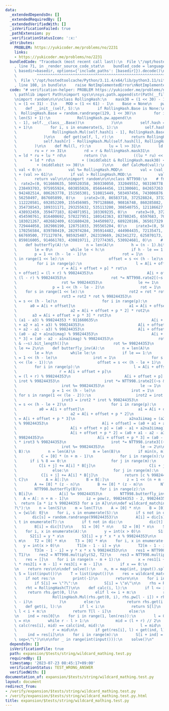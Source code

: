 ```yaml
---
data:
  _extendedDependsOn: []
  _extendedRequiredBy: []
  _extendedVerifiedWith: []
  _isVerificationFailed: true
  _pathExtension: py
  _verificationStatusIcon: ':x:'
  attributes:
    PROBLEM: https://yukicoder.me/problems/no/2231
    links:
    - https://yukicoder.me/problems/no/2231
  bundledCode: "Traceback (most recent call last):\n  File \"/opt/hostedtoolcache/Python/3.11.4/x64/lib/python3.11/site-packages/onlinejudge_verify/documentation/build.py\"\
    , line 71, in _render_source_code_stat\n    bundled_code = language.bundle(stat.path,\
    \ basedir=basedir, options={'include_paths': [basedir]}).decode()\n          \
    \         ^^^^^^^^^^^^^^^^^^^^^^^^^^^^^^^^^^^^^^^^^^^^^^^^^^^^^^^^^^^^^^^^^^^^^^^^^^^^^^^^^\n\
    \  File \"/opt/hostedtoolcache/Python/3.11.4/x64/lib/python3.11/site-packages/onlinejudge_verify/languages/python.py\"\
    , line 108, in bundle\n    raise NotImplementedError\nNotImplementedError\n"
  code: "# verification-helper: PROBLEM https://yukicoder.me/problems/no/2231\nfrom\
    \ pathlib import Path\nimport sys\n\nsys.path.append(str(Path(__file__).resolve().parent.parent.parent.parent))\n\
    \nimport random\n\n\nclass RollingHash:\n    mask30 = (1 << 30) - 1\n    mask31\
    \ = (1 << 31) - 1\n    MOD = (1 << 61) - 1\n    Base = None\n    pw = [1]\n\n\
    \    def __init__(self, S):\n        if RollingHash.Base is None:\n          \
    \  RollingHash.Base = random.randrange(129, 1 << 30)\n        for i in range(len(RollingHash.pw),\
    \ len(S) + 1):\n            RollingHash.pw.append(\n                RollingHash.CalcMod(RollingHash.Mul(RollingHash.pw[i\
    \ - 1], self.__class__.Base))\n            )\n\n        self.hash = [0] * (len(S)\
    \ + 1)\n        for i, s in enumerate(S, 1):\n            self.hash[i] = RollingHash.CalcMod(\n\
    \                RollingHash.Mul(self.hash[i - 1], RollingHash.Base) + ord(s)\n\
    \            )\n\n    def get(self, l, r):\n        return RollingHash.CalcMod(\n\
    \            self.hash[r] - RollingHash.Mul(self.hash[l], RollingHash.pw[r - l])\n\
    \        )\n\n    def Mul(l, r):\n        lu = l >> 31\n        ld = l & RollingHash.mask31\n\
    \        ru = r >> 31\n        rd = r & RollingHash.mask31\n        middlebit\
    \ = ld * ru + lu * rd\n        return (\n            ((lu * ru) << 1)\n      \
    \      + ld * rd\n            + ((middlebit & RollingHash.mask30) << 31)\n   \
    \         + (middlebit >> 30)\n        )\n\n    def CalcMod(val):\n        if\
    \ val < 0:\n            val %= RollingHash.MOD\n        val = (val & RollingHash.MOD)\
    \ + (val >> 61)\n        if val > RollingHash.MOD:\n            val -= RollingHash.MOD\n\
    \        return val\n\n\nimport random\n\n\nclass NTT998:\n    # fmt: off\n  \
    \  rate2=(0, 911660635, 509520358, 369330050, 332049552, 983190778, 123842337,\
    \ 238493703, 975955924, 603855026, 856644456, 131300601, 842657263, 730768835,\
    \ 942482514, 806263778, 151565301, 510815449, 503497456, 743006876, 741047443,\
    \ 56250497, 867605899, 0)\n    irate2=(0, 86583718, 372528824, 373294451, 645684063,\
    \ 112220581, 692852209, 155456985, 797128860, 90816748, 860285882, 927414960,\
    \ 354738543, 109331171, 293255632, 535113200, 308540755, 121186627, 608385704,\
    \ 438932459, 359477183, 824071951, 103369235, 0)\n    rate3=(0, 372528824, 337190230,\
    \ 454590761, 816400692, 578227951, 180142363, 83780245, 6597683, 70046822, 623238099,\
    \ 183021267, 402682409, 631680428, 344509872, 689220186, 365017329, 774342554,\
    \ 729444058, 102986190, 128751033, 395565204, 0)\n    irate3=(0, 509520358, 929031873,\
    \ 170256584, 839780419, 282974284, 395914482, 444904435, 72135471, 638914820,\
    \ 66769500, 771127074, 985925487, 262319669, 262341272, 625870173, 768022760,\
    \ 859816005, 914661783, 430819711, 272774365, 530924681, 0)\n    # fmt: on\n\n\
    \    def butterfly(A):\n        n = len(A)\n        h = (n - 1).bit_length()\n\
    \        le = 0\n        while le < h:\n            if h - le == 1:\n        \
    \        p = 1 << (h - le - 1)\n                rot = 1\n                for s\
    \ in range(1 << le):\n                    offset = s << (h - le)\n           \
    \         for i in range(p):\n                        l = A[i + offset]\n    \
    \                    r = A[i + offset + p] * rot\n                        A[i\
    \ + offset] = (l + r) % 998244353\n                        A[i + offset + p] =\
    \ (l - r) % 998244353\n                    rot *= NTT998.rate2[(~s & -~s).bit_length()]\n\
    \                    rot %= 998244353\n                le += 1\n            else:\n\
    \                p = 1 << (h - le - 2)\n                rot = 1\n            \
    \    for s in range(1 << le):\n                    rot2 = rot * rot % 998244353\n\
    \                    rot3 = rot2 * rot % 998244353\n                    offset\
    \ = s << (h - le)\n                    for i in range(p):\n                  \
    \      a0 = A[i + offset]\n                        a1 = A[i + offset + p] * rot\n\
    \                        a2 = A[i + offset + p * 2] * rot2\n                 \
    \       a3 = A[i + offset + p * 3] * rot3\n                        a1na3imag =\
    \ (a1 - a3) % 998244353 * 911660635\n                        A[i + offset] = (a0\
    \ + a2 + a1 + a3) % 998244353\n                        A[i + offset + p] = (a0\
    \ + a2 - a1 - a3) % 998244353\n                        A[i + offset + p * 2] =\
    \ (a0 - a2 + a1na3imag) % 998244353\n                        A[i + offset + p\
    \ * 3] = (a0 - a2 - a1na3imag) % 998244353\n                    rot *= NTT998.rate3[(~s\
    \ & -~s).bit_length()]\n                    rot %= 998244353\n               \
    \ le += 2\n\n    def butterfly_inv(A):\n        n = len(A)\n        h = (n - 1).bit_length()\n\
    \        le = h\n        while le:\n            if le == 1:\n                p\
    \ = 1 << (h - le)\n                irot = 1\n                for s in range(1\
    \ << (le - 1)):\n                    offset = s << (h - le + 1)\n            \
    \        for i in range(p):\n                        l = A[i + offset]\n     \
    \                   r = A[i + offset + p]\n                        A[i + offset]\
    \ = (l + r) % 998244353\n                        A[i + offset + p] = (l - r) *\
    \ irot % 998244353\n                    irot *= NTT998.irate2[(~s & -~s).bit_length()]\n\
    \                    irot %= 998244353\n                le -= 1\n            else:\n\
    \                p = 1 << (h - le)\n                irot = 1\n               \
    \ for s in range(1 << (le - 2)):\n                    irot2 = irot * irot % 998244353\n\
    \                    irot3 = irot2 * irot % 998244353\n                    offset\
    \ = s << (h - le + 2)\n                    for i in range(p):\n              \
    \          a0 = A[i + offset]\n                        a1 = A[i + offset + p]\n\
    \                        a2 = A[i + offset + p * 2]\n                        a3\
    \ = A[i + offset + p * 3]\n                        a2na3iimag = (a2 - a3) * 86583718\
    \ % 998244353\n                        A[i + offset] = (a0 + a1 + a2 + a3) % 998244353\n\
    \                        A[i + offset + p] = (a0 - a1 + a2na3iimag) * irot % 998244353\n\
    \                        A[i + offset + p * 2] = (a0 + a1 - a2 - a3) * irot2 %\
    \ 998244353\n                        A[i + offset + p * 3] = (a0 - a1 - a2na3iimag)\
    \ * irot3 % 998244353\n                    irot *= NTT998.irate3[(~s & -~s).bit_length()]\n\
    \                    irot %= 998244353\n                le -= 2\n\n    def multiply(A,\
    \ B):\n        n = len(A)\n        m = len(B)\n        if min(n, m) <= 60:\n \
    \           C = [0] * (n + m - 1)\n            for i in range(n):\n          \
    \      if i % 8 == 0:\n                    for j in range(m):\n              \
    \          C[i + j] += A[i] * B[j]\n                        C[i + j] %= 998244353\n\
    \                else:\n                    for j in range(m):\n             \
    \           C[i + j] += A[i] * B[j]\n            return [c % 998244353 for c in\
    \ C]\n        A = A[:]\n        B = B[:]\n        z = 1 << (n + m - 2).bit_length()\n\
    \        A += [0] * (z - n)\n        B += [0] * (z - m)\n        NTT998.butterfly(A)\n\
    \        NTT998.butterfly(B)\n        for i in range(z):\n            A[i] *=\
    \ B[i]\n            A[i] %= 998244353\n        NTT998.butterfly_inv(A)\n     \
    \   A = A[: n + m - 1]\n        iz = pow(z, 998244353 - 2, 998244353)\n      \
    \  return [a * iz % 998244353 for a in A]\n\n\ndef wildcard_matching(S, T, wild=\"\
    ?\"):\n    n = len(S)\n    m = len(T)\n    A = [0] * n\n    B = [0] * m\n    dic\
    \ = {wild: 0}\n    for i, s in enumerate(S):\n        if s not in dic:\n     \
    \       dic[s] = random.randrange(998244353)\n        A[i] = dic[s]\n    for i,\
    \ t in enumerate(T):\n        if t not in dic:\n            dic[t] = random.randrange(998244353)\n\
    \        B[i] = dic[t]\n\n    S1 = [0] * n\n    S2 = [0] * n\n    S3 = [0] * n\n\
    \    for i, x in enumerate(A):\n        y = int(x > 0)\n        S1[i] = y\n  \
    \      S2[i] = y * x\n        S3[i] = y * x * x % 998244353\n\n    T1 = [0] *\
    \ m\n    T2 = [0] * m\n    T3 = [0] * m\n    for i, x in enumerate(B):\n     \
    \   y = int(x > 0)\n        T1[m - 1 - i] = y\n        T2[m - 1 - i] = y * x\n\
    \        T3[m - 1 - i] = y * x * x % 998244353\n\n    res1 = NTT998.multiply(S3,\
    \ T1)\n    res2 = NTT998.multiply(S2, T2)\n    res3 = NTT998.multiply(S1, T3)\n\
    \    res = []\n    for i in range(n - m + 1):\n        x = res1[i + m - 1] - 2\
    \ * res2[i + m - 1] + res3[i + m - 1]\n        if x == 0:\n            res.append(i)\n\
    \n    return res\n\n\ndef solve():\n    n, m = map(int, input().split())\n   \
    \ S = list(input())\n    T = list(input())\n    res = wildcard_matching(S, T)\n\
    \    if not res:\n        print(-1)\n        return\n\n    for i in range(n):\n\
    \        if S[i] == \"?\":\n            S[i] = \"a\"\n\n    rhs = RollingHash(S)\n\
    \    rht = RollingHash(T)\n\n    def calc(i, l):\n        if l <= i:\n       \
    \     return rhs.get(0, l)\n        elif l <= i + m:\n            return RollingHash.CalcMod(\n\
    \                RollingHash.Mul(rhs.get(0, i), rhs.pw[l - i]) + rht.get(0, l\
    \ - i)\n            )\n        else:\n            return rhs.get(i + m, l)\n\n\
    \    def get(i, l):\n        if l < i:\n            return S[l]\n        elif\
    \ l < i + m:\n            return T[l - i]\n        else:\n            return S[l]\n\
    \n    ind = res[0]\n    for i in range(1, len(res)):\n        l = 0\n        r\
    \ = n\n        while r - l > 1:\n            mid = (l + r) // 2\n            if\
    \ calc(res[i], mid) == calc(ind, mid):\n                l = mid\n            else:\n\
    \                r = mid\n\n        if get(res[i], l) < get(ind, l):\n       \
    \     ind = res[i]\n\n    for i in range(m):\n        S[i + ind] = T[i]\n    print(*S,\
    \ sep=\"\")\n\n\nfor _ in range(int(input())):\n    solve()\n"
  dependsOn: []
  isVerificationFile: true
  path: expansion/$tests/string/wildcard_mathing.test.py
  requiredBy: []
  timestamp: '2023-07-23 08:45:17+09:00'
  verificationStatus: TEST_WRONG_ANSWER
  verifiedWith: []
documentation_of: expansion/$tests/string/wildcard_mathing.test.py
layout: document
redirect_from:
- /verify/expansion/$tests/string/wildcard_mathing.test.py
- /verify/expansion/$tests/string/wildcard_mathing.test.py.html
title: expansion/$tests/string/wildcard_mathing.test.py
---
```

